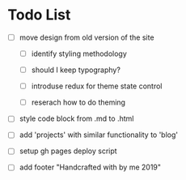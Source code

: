# Todo List

- [ ] move design from old version of the site

  - [ ] identify styling methodology

  - [ ] should I keep typography?

  - [ ] introduse redux for theme state control

  - [ ] reserach how to do theming

- [ ] style code block from .md to .html

- [ ] add 'projects' with similar functionality to 'blog'

- [ ] setup gh pages deploy script

- [ ] add footer "Handcrafted with by me 2019"
